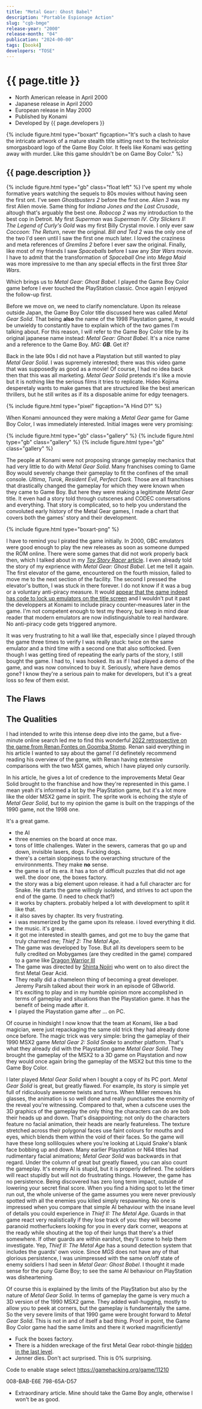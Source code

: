 ```yaml
---
title: "Metal Gear: Ghost Babel"
description: "Portable Espionage Action"
slug: "cgb-bmge"
release-year: "2000"
release-month: "04"
publication: "2024-00-00"
tags: [book4]
developers: "TOSE"
---
```

# {{ page.title }}

- North American release in April 2000
- Japanese release in April 2000
- European release in May 2000
- Published by Konami
- Developed by {{ page.developers }}

{% include figure.html type="boxart" figcaption="It's such a clash to have the intricate artwork of a mature stealth title sitting next to the technicolor smorgasboard logo of the Game Boy Color. It feels like Konami was getting away with murder. Like this game shouldn't be on Game Boy Color." %}

## {{ page.description }}

{% include figure.html type="gb" class="float left" %}
I've spent my whole formative years watching the sequels to 80s movies without having seen the first ont. I've seen *Ghostbusters 2* before the first one. *Alien 3* was my first Alien movie. Same thing for *Indiana Jones and the Last Crusade*, altough that's arguably the best one. *Robocop 2* was my introduction to the best cop in Detroit. My first *Superman* was *Superman IV*. *City Slickers II: The Legend of Curly's Gold* was my first Billy Crystal movie. I only ever saw *Coccoon: The Return*, never the original. *Bill and Ted 2* was the only one of the two I'd seen until I saw the first one much later. I loved the craziness and meta references of *Gremlins 2* before I ever saw the original. Finally, like most of my friends I saw *Spaceballs* before I saw any *Star Wars* movie. I have to admit that the transformation of *Spaceball One* into *Mega Maid* was more impressive to me than any special effects in the first three *Star Wars*.

Which brings us to *Metal Gear: Ghost Babel*. I played the Game Boy Color game before I ever touched the PlayStation classic. Once again I enjoyed the follow-up first.

Before we move on, we need to clarify nomenclature. Upon its release outside Japan, the Game Boy Color title discussed here was called *Metal Gear Solid*. That being **also** the name of the 1998 Playstation game, it would be unwieldy to constantly have to explain which of the two games I'm talking about. For this reason, I will refer to the Game Boy Color title by its original japanese name instead: *Metal Gear: Ghost Babel*. It's a nice name and a reference to the Game Boy. *MG: **GB***. Get it?

Back in the late 90s I did not have a Playstation but still wanted to play *Metal Gear Solid*. I was supremely interested; there was this video game that was supposedly as good as a movie! Of course, I had no idea back then that this was all marketing. *Metal Gear Solid* pretends it's like a movie but it is nothing like the serious films it tries to replicate. Hideo Kojima desperetaly wants to make games that are structured like the best american thrillers, but he still writes as if its a disposable anime for edgy teenagers.

{% include figure.html type="pixel" figcaption="A Hind D?" %}

When Konami announced they were making a *Metal Gear* game for Game Boy Color, I was immediately interested. Initial images were very promising:

<div class="gallery">
{% include figure.html type="gb" class="gallery" %}
{% include figure.html type="gb" class="gallery" %}
{% include figure.html type="gb" class="gallery" %}
</div>

The people at Konami were not proposing strange gameplay mechanics that had very little to do with *Metal Gear Solid*. Many franchises coming to Game Boy would severely change their gameplay to fit the confines of the small console. *Ultima*, *Turok*, *Resident Evil*, *Perfect Dark*. Those are all franchises that drastically changed the gameplay for which they were known when they came to Game Boy. But here they were making a legitimate *Metal Gear* title. It even had a story told through cutscenes and CODEC conversations and everything. That story is complicated, so to help you understand the convoluted early history of the Metal Gear games, I made a chart that covers both the games' story and their development.

{% include figure.html type="boxart-png" %}

I have to remind you I pirated the game initially. In 2000, GBC emulators were good enough to play the new releases as soon as someone dumped the ROM online. There were some games that did not work properly back then, which I talked about in my [*Toy Story Racer* article](/articles/cgb-bt5e). I even already told the story of my exprience with *Metal Gear: Ghost Babel*. Let me tell it again. The first elevator of the game, encountered on the fourth mission, failed to move me to the next section of the facility. The second I pressed the elevator's button, I was stuck in there forever. I do not know if it was a bug or a voluntary anti-piracy measure. It would [appear that the game indeed has code to lock up emulators on the title screen](https://new.tcrf.net/Metal_Gear_Solid_(Game_Boy_Color)) and I wouldn't put it past the developpers at Konami to include piracy counter-measures later in the game. I'm not competent enough to test my theory, but keep in mind dear reader that modern emulators are now indistinguishable to real hardware. No anti-piracy code gets triggered anymore.

It was very frustrating to hit a wall like that, especially since I played through the game three times to verify I was really stuck: twice on the same emulator and a third time with a second one that also softlocked. Even though I was getting tired of repeating the early parts of the story, I still bought the game. I had to, I was hooked. Its as if I had played a demo of the game, and was now convinced to buy it. Seriously, where have demos gone? I know they're a serious pain to make for developers, but it's a great loss so few of them exist.

## The Flaws

## The Qualities

I had intended to write this intense deep dive into the game, but a five-minute online search led me to find this wonderful [2022 retrospective on the game from Renan Fontes on Goomba Stomp](https://goombastomp.com/metal-gear-ghost-babel-game-boy-color-retrospective/). Renan said everything in his article I wanted to say about the game! I'd definetely recommend reading his overview of the game, with Renan having extensive comparisons with the two MSX games, which I have played only cursorily.

In his article, he gives a lot of credence to the improvements Metal Gear Solid brought to the franchise and how they're represented in this game. I mean yeah it's informed a lot by the PlayStation game, but it's a lot more like the older MSX2 game in spirit. The sprite work is echoing the style of *Metal Gear Solid*, but to my opinion the game is built on the trappings of the 1990 game, not the 1998 one.

It's a great game.

- the AI
- three enemies on the board at once max.
- tons of little challenges. Water in the sewers, cameras that go up and down, invisible lasers, dogs. Fucking dogs.
- there's a certain sloppiness to the overarching structure of the environnments. They make **no** sense.
- the game is of its era. it has a ton of difficult puzzles that did not age well. the door one, the boxes factory.
- the story was a big element upon release. it had a full character arc for Snake. He starts the game willingly isolated, and strives to act upon the end of the game. (I need to check that?)
- it works by chapters. probably helped a lot with development to split it like that.
- it also saves by chapter. Its very frustrating.
- i was mesmerized by the game upon its release. i loved everything it did.
- the music. it's great.
- it got me interested in stealth games, and got me to buy the game that truly charmed me; *Thief 2: The Metal Age*.
- The game was developed by Tose. But all its developers seem to be fully credited on Mobygames (are they credited in the game) compared to a game like [Dragon Warrior III](https://www.mobygames.com/game/138514/dragon-warrior-iii/credits/gameboy-color/)
- The game was directed by [Shinta Nojiri](https://www.mobygames.com/person/57923/shinta-nojiri/) who went on to also direct the first Metal Gear Acid.
- They really did a chameleon thing of becoming a great developer. Jeremy Parsih talked about their work in an episode of GBworld.
- It's exciting to play and in my humble opinion more accomplished in terms of gameplay and situations than the Playstation game. It has the benefit of being made after it.
- I played the Playstation game after ... on PC.

Of course in hindsight I now know that the team at Konami, like a bad magician, were just repackaging the same old trick they had already done once before. The magic trick was very simple: bring the gameplay of their 1990 MSX2 game *Metal Gear 2: Solid Snake* to another platform. That's what they already did with the Playstation game *Metal Gear Solid*. They brought the gameplay of the MSX2 to a 3D game on Playstation and now they would once again bring the gameplay of the MSX2 but this time to the Game Boy Color.

I later played *Metal Gear Solid* when I bought a copy of its PC port. *Metal Gear Solid* is great, but greatly flawed. For example, its story is simple yet full of ridiculously awesome twists and turns. When Miller removes his glasses, the animation is so well done and really punctuates the enormity of the reveal you're witnessing. Compared to that, when a cutscene uses the 3D graphics of the gameplay the only thing the characters can do are bob their heads up and down. That's disappointing; not only do the characters feature no facial animation, their heads are nearly featureless. The texture stretched across their polygonal faces use faint colours for mouths and eyes, which blends them within the void of their faces. So the game will have these long solliloquies where you're looking at Liquid Snake's blank face bobbing up and down. Many earlier Playstation or N64 titles had rudimentary facial animations; *Metal Gear Solid* was backwards in that regard. Under the column of great but greatly flawed, you can also count the gameplay. It's enemy AI is stupid, but it is properly defined. The soldiers will react stupidly but will not do frustrating things. However, the game has no persistence. Being discovered has zero long term impact, outside of lowering your secret final score. When you find a hiding spot to let the timer run out, the whole universe of the game assumes you were never previously spotted with all the enemies you killed simply respawning. No one is impressed when you compare that simple AI behaviour with the insane level of details you could experience in *Thief II: The Metal Age*. Guards in that game react very realistically if they lose track of you: they will become paranoid motherfuckers looking for you in every dark corner, weapons at the ready while shouting at the top of their lungs that there's a thief somewhere. If other guards are within earshot, they'll come to help them investigate. Yep, *Thief II: The Metal Age* has a sound detection system that includes the guards' own voice. Since *MGS* does not have any of that glorious persistence, I was unimpressed with the same on/off state of enemy soldiers I had seen in *Metal Gear: Ghost Babel*. I thought it made sense for the puny Game Boy; to see the same AI behaviour on PlayStation was disheartening.

Of course this is explained by the limits of the PlayStation but also by the nature of *Metal Gear Solid*. In terms of gameplay the game is very much a 3D version of the 1990 MSX2 game. They added wall-hugging, mostly to allow you to peek at corners, but the gameplay is fundamentally the same. So the very severe limits of that 1990 game were brought forward to *Metal Gear Solid*. This is not in and of itself a bad thing. Proof in point, the Game Boy Color game had the same limits and there it worked magnificiently!

- Fuck the boxes factory.
- There is a hidden wreckage of the first Metal Gear robot-thingie [hidden in the last level](https://archive.org/details/metal-gear-solid-ghost-babel-perfect-guide/page/n79/mode/2up).
- Jenner dies. Don't act surprised. This is 0% surprising.

Code to enable stage select
https://gamehacking.org/game/11210

008-BAB-E6E
798-65A-D57

- Extraordinary article. Mine should take the Game Boy angle, otherwise I won't be as good.